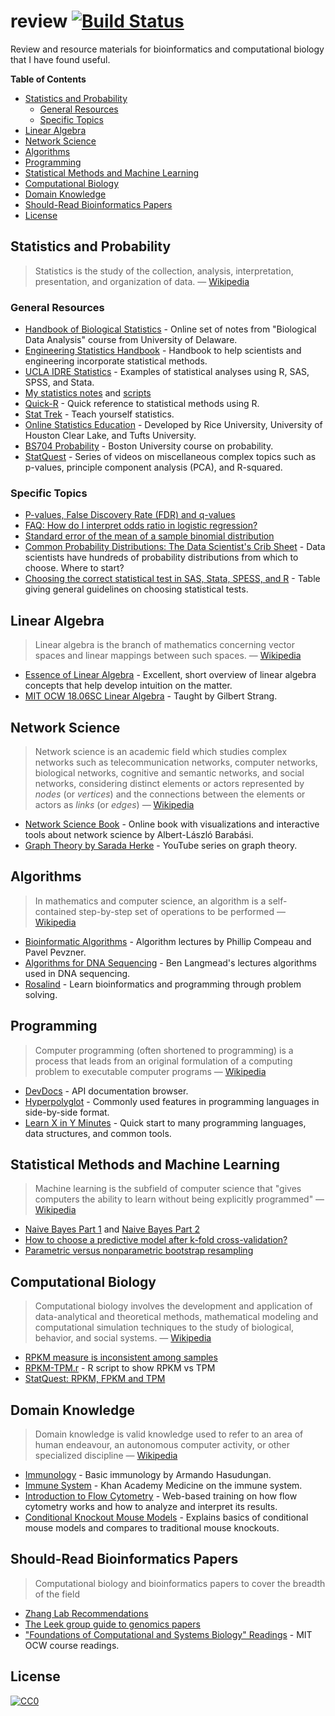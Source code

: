 # review [![Build Status](https://travis-ci.org/erictleung/review.svg?branch=master)](https://travis-ci.org/erictleung/review)

Review and resource materials for bioinformatics and computational biology that
I have found useful.

<!-- START doctoc generated TOC please keep comment here to allow auto update -->
<!-- DON'T EDIT THIS SECTION, INSTEAD RE-RUN doctoc TO UPDATE -->
**Table of Contents**

- [Statistics and Probability](#statistics-and-probability)
  - [General Resources](#general-resources)
  - [Specific Topics](#specific-topics)
- [Linear Algebra](#linear-algebra)
- [Network Science](#network-science)
- [Algorithms](#algorithms)
- [Programming](#programming)
- [Statistical Methods and Machine Learning](#statistical-methods-and-machine-learning)
- [Computational Biology](#computational-biology)
- [Domain Knowledge](#domain-knowledge)
- [Should-Read Bioinformatics Papers](#should-read-bioinformatics-papers)
- [License](#license)

<!-- END doctoc generated TOC please keep comment here to allow auto update -->

## Statistics and Probability

> Statistics is the study of the collection, analysis, interpretation,
> presentation, and organization of data. — [Wikipedia][stats-wiki]

### General Resources

- [Handbook of Biological Statistics][hb-stats] - Online set of notes from
  "Biological Data Analysis" course from University of Delaware.
- [Engineering Statistics Handbook][niststats] - Handbook to help scientists
  and engineering incorporate statistical methods.
- [UCLA IDRE Statistics][idre] - Examples of statistical analyses using R, SAS,
  SPSS, and Stata.
- [My statistics notes][mystats] and [scripts][mystatscript]
- [Quick-R][quickr] - Quick reference to statistical methods using R.
- [Stat Trek][stattrek] - Teach yourself statistics.
- [Online Statistics Education][onlinestats] - Developed by Rice University,
  University of Houston Clear Lake, and Tufts University.
- [BS704 Probability][buprob] - Boston University course on probability.
- [StatQuest][statquest] - Series of videos on miscellaneous complex topics
  such as p-values, principle component analysis (PCA), and R-squared.

[hb-stats]: http://www.biostathandbook.com/index.html
[niststats]: http://itl.nist.gov/div898/handbook/index.htm
[idre]: http://www.ats.ucla.edu/stat/
[mystats]: ./statistics.md
[mystatscript]: ./sample.R
[quickr]: http://www.statmethods.net/
[stattrek]: http://stattrek.com/
[onlinestats]: http://onlinestatbook.com/2/index.html
[buprob]: http://sphweb.bumc.bu.edu/otlt/MPH-Modules/BS/BS704_Probability/index.html
[statquest]: https://www.youtube.com/playlist?list=PLblh5JKOoLUIcdlgu78MnlATeyx4cEVeR

### Specific Topics

- [P-values, False Discovery Rate (FDR) and q-values][pq-values]
- [FAQ: How do I interpret odds ratio in logistic regression?][logit]
- [Standard error of the mean of a sample binomial distribution][stderrbinom]
- [Common Probability Distributions: The Data Scientist's Crib
  Sheet][cribsheet] - Data scientists have hundreds of probability
  distributions from which to choose. Where to start?
- [Choosing the correct statistical test in SAS, Stata, SPESS, and
  R][chooseTest] - Table giving general guidelines on choosing statistical
  tests.

[stats-wiki]: https://en.wikipedia.org/wiki/Statistics
[pq-values]: http://www.nonlinear.com/support/progenesis/comet/faq/v2.0/pq-values.aspx
[logit]: http://www.ats.ucla.edu/stat/mult_pkg/faq/general/odds_ratio.htm
[stderrbinom]: http://stats.stackexchange.com/a/221102/132399
[cribsheet]: http://blog.cloudera.com/blog/2015/12/common-probability-distributions-the-data-scientists-crib-sheet
[chooseTest]: http://stats.idre.ucla.edu/other/mult-pkg/whatstat/

## Linear Algebra

> Linear algebra is the branch of mathematics concerning vector spaces and
> linear mappings between such spaces. — [Wikipedia][la-wiki]

- [Essence of Linear Algebra][essence] - Excellent, short overview of linear
  algebra concepts that help develop intuition on the matter.
- [MIT OCW 18.06SC Linear Algebra][linalgmit] - Taught by Gilbert Strang.

[la-wiki]: https://en.wikipedia.org/wiki/Linear_algebra
[essence]: https://www.youtube.com/playlist?list=PLZHQObOWTQDPD3MizzM2xVFitgF8hE_ab
[linalgmit]: http://bit.ly/2cvRwMe

## Network Science

> Network science is an academic field which studies complex networks such as
> telecommunication networks, computer networks, biological networks, cognitive
> and semantic networks, and social networks, considering distinct elements or
> actors represented by *nodes* (or *vertices*) and the connections between the
> elements or actors as *links* (or *edges*) — [Wikipedia][nets-wiki]

- [Network Science Book][netbook] - Online book with visualizations and
  interactive tools about network science by Albert-László Barabási.
- [Graph Theory by Sarada Herke][graphherke] - YouTube series on graph theory.

[nets-wiki]: https://en.wikipedia.org/wiki/Network_science
[netbook]: http://barabasi.com/networksciencebook/
[graphherke]: https://www.youtube.com/user/DrSaradaHerke/playlists?shelf_id=5&view=50&sort=dd

## Algorithms

> In mathematics and computer science, an algorithm is a self-contained
> step-by-step set of operations to be performed — [Wikipedia][alg-wiki]

- [Bioinformatic Algorithms][bioalg] - Algorithm lectures by Phillip Compeau
  and Pavel Pevzner.
- [Algorithms for DNA Sequencing][benalg] - Ben Langmead's lectures algorithms
  used in DNA sequencing.
- [Rosalind][rosa] - Learn bioinformatics and programming through problem
  solving.

[alg-wiki]: https://en.wikipedia.org/wiki/Algorithm
[bioalg]: http://bioinformaticsalgorithms.com/videos.htm
[benalg]: https://www.youtube.com/playlist?list=PL2mpR0RYFQsBiCWVJSvVAO3OJ2t7DzoHA
[rosa]: http://rosalind.info/

## Programming

> Computer programming (often shortened to programming) is a process that leads
> from an original formulation of a computing problem to executable computer
> programs — [Wikipedia][prog-wiki]

- [DevDocs][devdocs] - API documentation browser.
- [Hyperpolyglot][polyglot] - Commonly used features in programming languages
  in side-by-side format.
- [Learn X in Y Minutes][xiny] - Quick start to many programming languages, data
  structures, and common tools.

[prog-wiki]: https://en.wikipedia.org/wiki/Computer_programming
[devdocs]: http://devdocs.io/
[polyglot]: http://hyperpolyglot.org/
[xiny]: https://learnxinyminutes.com/

## Statistical Methods and Machine Learning

> Machine learning is the subfield of computer science that "gives computers
> the ability to learn without being explicitly programmed" —
> [Wikipedia][ml-wiki]

- [Naive Bayes Part 1][nb1] and [Naive Bayes Part 2][nb2]
- [How to choose a predictive model after k-fold cross-validation?][cvFold]
- [Parametric versus nonparametric bootstrap resampling][parNonparBootstrap]

[ml-wiki]: https://en.wikipedia.org/wiki/Machine_learning
[nb1]: https://youtu.be/XcwH9JGfZOU
[nb2]: https://youtu.be/k2diLn5Nqbs
[cvFold]: http://stats.stackexchange.com/a/52277/132399
[parNonparBootstrap]: http://stats.stackexchange.com/a/54855

## Computational Biology

> Computational biology involves the development and application of
> data-analytical and theoretical methods, mathematical modeling and
> computational simulation techniques to the study of biological, behavior, and
> social systems. — [Wikipedia][compbio-wiki]

- [RPKM measure is inconsistent among samples][rpkm]
- [RPKM-TPM.r][rpkm-tpm.r] - R script to show RPKM vs TPM
- [StatQuest: RPKM, FPKM and TPM][statquest]

[compbio-wiki]: https://en.wikipedia.org/wiki/Computational_biology
[rpkm]: http://blog.nextgenetics.net/?e=51
[rpkm-tpm.r]: https://gist.github.com/johnstantongeddes/6925426
[statquest]: https://youtu.be/TTUrtCY2k-w

## Domain Knowledge

> Domain knowledge is valid knowledge used to refer to an area of human
> endeavour, an autonomous computer activity, or other specialized discipline —
> [Wikipedia][domain-wiki]

- [Immunology][armando] - Basic immunology by Armando Hasudungan.
- [Immune System][khan] - Khan Academy Medicine on the immune system.
- [Introduction to Flow Cytometry][flow] - Web-based training on how flow
  cytometry works and how to analyze and interpret its results.
- [Conditional Knockout Mouse Models][condknock] - Explains basics of
  conditional mouse models and compares to traditional mouse knockouts.

[domain-wiki]: https://en.wikipedia.org/wiki/Domain_knowledge
[armando]: https://www.youtube.com/playlist?list=PLAB2FC119A2CA3C57
[khan]: https://www.youtube.com/playlist?list=PLbKSbFnKYVY0PCLmVfIsAdgO1KVjYlKFz
[flow]: http://www.bdbiosciences.com/us/support/s/itf_launch
[condknock]: http://www.genetargeting.com/products-and-services/types-of-mouse-models/conditional-knockout-mouse-models/

## Should-Read Bioinformatics Papers

> Computational biology and bioinformatics papers to cover the breadth of the
> field

- [Zhang Lab Recommendations][zhang]
- [The Leek group guide to genomics papers][jtleek]
- ["Foundations of Computational and Systems Biology" Readings][mitocw] - MIT
  OCW course readings.

[zhang]: http://zhanglab.ccmb.med.umich.edu/literature/
[jtleek]: https://github.com/jtleek/genomicspapers
[mitocw]: https://ocw.mit.edu/courses/biology/7-91j-foundations-of-computational-and-systems-biology-spring-2014/readings/

## License

[![CC0](http://mirrors.creativecommons.org/presskit/buttons/88x31/svg/cc-zero.svg)](https://creativecommons.org/publicdomain/zero/1.0/)
